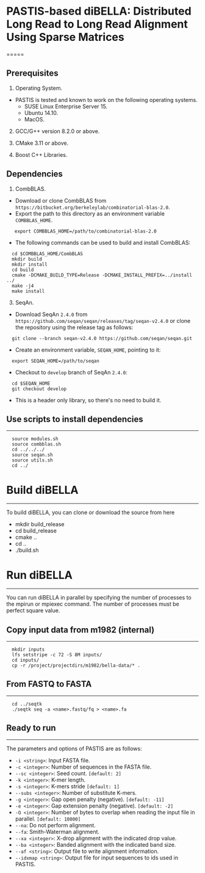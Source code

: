 # PASTIS-based diBELLA: Distributed Long Read to Long Read Alignment Using Sparse Matrices
=====

## Prerequisites

1. Operating System.
  * PASTIS is tested and known to work on the following operating systems.
    *  SUSE Linux Enterprise Server 15.
    *  Ubuntu 14.10.
    *  MacOS.
    
2. GCC/G++ version 8.2.0 or above.

3. CMake 3.11 or above.

4. Boost C++ Libraries.

## Dependencies
    
1. CombBLAS.
  * Download or clone CombBLAS from `https://bitbucket.org/berkeleylab/combinatorial-blas-2.0`.
  * Export the path to this directory as an environment variable `COMBBLAS_HOME`.
   ```
      export COMBBLAS_HOME=/path/to/combinatorial-blas-2.0
   ```
  * The following commands can be used to build and install CombBLAS:
  ```
    cd $COMBBLAS_HOME/CombBLAS
    mkdir build
    mkdir install
    cd build
    cmake -DCMAKE_BUILD_TYPE=Release -DCMAKE_INSTALL_PREFIX=../install ../
    make -j4
    make install         
  ```
3. SeqAn.
  * Download SeqAn `2.4.0` from `https://github.com/seqan/seqan/releases/tag/seqan-v2.4.0` or clone the repository using the release tag as follows:
  ```
    git clone --branch seqan-v2.4.0 https://github.com/seqan/seqan.git
  ```
  * Create an environment variable, `SEQAN_HOME`, pointing to it:
  ```
    export SEQAN_HOME=/path/to/seqan
  ```
  * Checkout to `develop` branch of SeqAn `2.4.0`:
  ```
    cd $SEQAN_HOME
    git checkout develop
  ```
  * This is a header only library, so there's no need to build it.
  
## Use scripts to install dependencies
-----
  ```
    source modules.sh
    source combblas.sh
    cd ../../../
    source seqan.sh
    source utils.sh
    cd ../        
  ```
# Build diBELLA
-----

To build diBELLA, you can clone or download the source from here
  * mkdir build_release
  * cd build_release
  * cmake ..
  * cd ..
  * ./build.sh

# Run diBELLA
-----

You can run diBELLA in parallel by specifying the number of processes to the mpirun or mpiexec command. The number of processes must be perfect square value.

## Copy input data from m1982 (internal)
-----
  ```
    mkdir inputs
    lfs setstripe -c 72 -S 8M inputs/
    cd inputs/
    cp -r /project/projectdirs/m1982/bella-data/* .      
  ```
## From FASTQ to FASTA
-----
  ```
    cd ../seqtk
    ./seqtk seq -a <name>.fastq/fq > <name>.fa
  ```
## Ready to run
-----

The parameters and options of PASTIS are as follows:
- ```-i <string>```: Input FASTA file.
- ```-c <integer>```: Number of sequences in the FASTA file.
- ```--sc <integer>```: Seed count. ```[default: 2]```
- ```-k <integer>```: K-mer length.
- ```-s <integer>```: K-mers stride ```[default: 1]```
- ```--subs <integer>```: Number of substitute K-mers. 
- ```-g <integer>```: Gap open penalty (negative). ```[default: -11]```
- ```-e <integer>```: Gap extension penalty (negative). ```[default: -2]```
- ```-O <integer>```: Number of bytes to overlap when reading the input file in parallel. ```[default: 10000]```
- ```--na```: Do not perform alignment.
- ```--fa```: Smith-Waterman alignment.
- ```--xa <integer>```: X-drop alignment with the indicated drop value.
- ```--ba <integer>```: Banded alignment with the indicated band size.
- ```--af <string>```: Output file to write alignment information. 
- ```--idxmap <string>```: Output file for input sequences to ids used in PASTIS.
